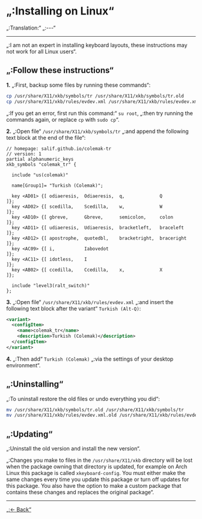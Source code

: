 # „:Installing on Linux“

„:Translation:“ „:---“

---

„:I am not an expert in installing keyboard layouts, these instructions may not work for all Linux users“.

## „:Follow these instructions“

**1.** „:First, backup some files by running these commands“:

```bash
cp /usr/share/X11/xkb/symbols/tr /usr/share/X11/xkb/symbols/tr.old
cp /usr/share/X11/xkb/rules/evdev.xml /usr/share/X11/xkb/rules/evdev.xml.old
```

„:If you get an error, first run this command:“ `su root`, „:then try running the commands again, or replace `cp` with `sudo cp`“.

**2.** „:Open file“ `/usr/share/X11/xkb/symbols/tr` „:and append the following text block at the end of the file“:

```
// homepage: salif.github.io/colemak-tr
// version: 1
partial alphanumeric_keys
xkb_symbols "colemak_tr" {

  include "us(colemak)"

  name[Group1]= "Turkish (Colemak)";

  key <AD01> {[ odiaeresis,  Odiaeresis,  q,             Q          ]};
  key <AD02> {[ scedilla,    Scedilla,    w,             W          ]};
  key <AD10> {[ gbreve,      Gbreve,      semicolon,     colon      ]};
  key <AD11> {[ udiaeresis,  Udiaeresis,  bracketleft,   braceleft  ]};
  key <AD12> {[ apostrophe,  quotedbl,    bracketright,  braceright ]};
  key <AC09> {[ i,           Iabovedot                              ]};
  key <AC11> {[ idotless,    I                                      ]};
  key <AB02> {[ ccedilla,    Ccedilla,    x,             X          ]};

  include "level3(ralt_switch)"
};
```

**3.** „:Open file“ `/usr/share/X11/xkb/rules/evdev.xml` „:and insert the following text block after the variant“ `Turkish (Alt-Q)`:

```xml
<variant>
  <configItem>
    <name>colemak_tr</name>
    <description>Turkish (Colemak)</description>
  </configItem>
</variant>
```

**4.** „:Then add“ `Turkish (Colemak)` „:via the settings of your desktop environment“.

## „:Uninstalling“

„:To uninstall restore the old files or undo everything you did“:

```bash
mv /usr/share/X11/xkb/symbols/tr.old /usr/share/X11/xkb/symbols/tr
mv /usr/share/X11/xkb/rules/evdev.xml.old /usr/share/X11/xkb/rules/evdev.xml
```

## „:Updating“

„:Uninstall the old version and install the new version“.

„:Changes you make to files in the `/usr/share/X11/xkb` directory will be lost when the package owning that directory is updated, for example on Arch Linux this package is called `xkeyboard-config`. You must either make the same changes every time you update this package or turn off updates for this package. You also have the option to make a custom package that contains these changes and replaces the original package“.

---

[„:← Back“](./README„:--“)
